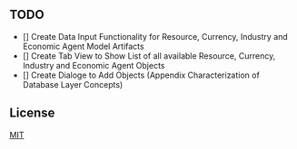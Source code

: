 

## TODO

- [] Create Data Input Functionality for Resource, Currency, Industry and Economic Agent Model Artifacts
- [] Create Tab View to Show List of all available Resource, Currency, Industry and Economic Agent Objects
- [] Create Dialoge to Add Objects (Appendix Characterization of Database Layer Concepts)

## License

[MIT](https://choosealicense.com/licenses/mit/)
